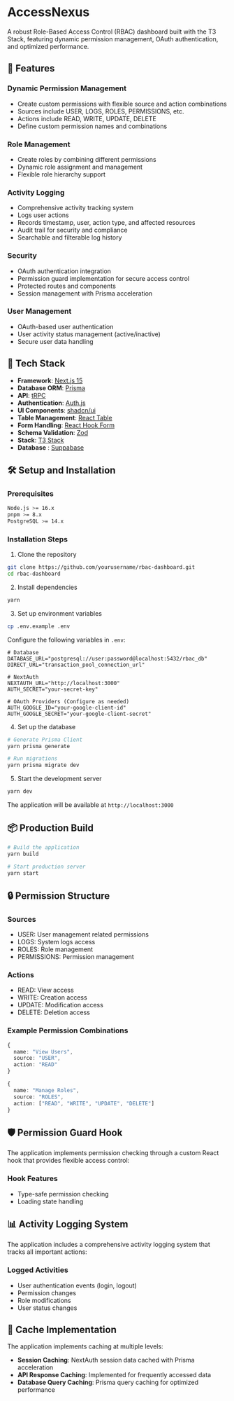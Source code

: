 
# AccessNexus 

A robust Role-Based Access Control (RBAC) dashboard built with the T3 Stack, featuring dynamic permission management, OAuth authentication, and optimized performance.

## 🌟 Features

### Dynamic Permission Management
- Create custom permissions with flexible source and action combinations
- Sources include USER, LOGS, ROLES, PERMISSIONS, etc.
- Actions include READ, WRITE, UPDATE, DELETE
- Define custom permission names and combinations

### Role Management
- Create roles by combining different permissions
- Dynamic role assignment and management
- Flexible role hierarchy support

### Activity Logging
- Comprehensive activity tracking system
- Logs user actions
- Records timestamp, user, action type, and affected resources
- Audit trail for security and compliance
- Searchable and filterable log history

### Security
- OAuth authentication integration
- Permission guard implementation for secure access control
- Protected routes and components
- Session management with Prisma acceleration

### User Management
- OAuth-based user authentication
- User activity status management (active/inactive)
- Secure user data handling

## 🚀 Tech Stack

- **Framework**: [Next.js 15](https://nextjs.org/)
- **Database ORM**: [Prisma](https://www.prisma.io/)
- **API**: [tRPC](https://trpc.io/)
- **Authentication**: [Auth.js](https://authjs.dev/)
- **UI Components**: [shadcn/ui](https://ui.shadcn.com/)
- **Table Management**: [React Table](https://tanstack.com/table/v8)
- **Form Handling**: [React Hook Form](https://react-hook-form.com/)
- **Schema Validation**: [Zod](https://zod.dev/)
- **Stack**: [T3 Stack](https://create.t3.gg/)
- **Database** : [Suppabase](https://supabase.com/)

## 🛠️ Setup and Installation

### Prerequisites
```bash
Node.js >= 16.x
pnpm >= 8.x
PostgreSQL >= 14.x
```

### Installation Steps

1. Clone the repository
```bash
git clone https://github.com/yourusername/rbac-dashboard.git
cd rbac-dashboard
```

2. Install dependencies
```bash
yarn 
```

3. Set up environment variables
```bash
cp .env.example .env
```

Configure the following variables in `.env`:
```env
# Database
DATABASE_URL="postgresql://user:password@localhost:5432/rbac_db"
DIRECT_URL="transaction_pool_connection_url"

# NextAuth
NEXTAUTH_URL="http://localhost:3000"
AUTH_SECRET="your-secret-key"

# OAuth Providers (Configure as needed)
AUTH_GOOGLE_ID="your-google-client-id"
AUTH_GOOGLE_SECRET="your-google-client-secret"
```

4. Set up the database
```bash
# Generate Prisma Client
yarn prisma generate

# Run migrations
yarn prisma migrate dev
```

5. Start the development server
```bash
yarn dev
```

The application will be available at `http://localhost:3000`

## 📦 Production Build

```bash
# Build the application
yarn build

# Start production server
yarn start
```

## 🔒 Permission Structure

### Sources
- USER: User management related permissions
- LOGS: System logs access
- ROLES: Role management
- PERMISSIONS: Permission management

### Actions
- READ: View access
- WRITE: Creation access
- UPDATE: Modification access
- DELETE: Deletion access

### Example Permission Combinations
```typescript
{
  name: "View Users",
  source: "USER",
  action: "READ"
}

{
  name: "Manage Roles",
  source: "ROLES",
  action: ["READ", "WRITE", "UPDATE", "DELETE"]
}
```


## 🛡️ Permission Guard Hook

The application implements permission checking through a custom React hook that provides flexible access control:

### Hook Features
- Type-safe permission checking
- Loading state handling

## 📊 Activity Logging System

The application includes a comprehensive activity logging system that tracks all important actions:

### Logged Activities
- User authentication events (login, logout)
- Permission changes
- Role modifications
- User status changes


## 🔄 Cache Implementation

The application implements caching at multiple levels:

- **Session Caching**: NextAuth session data cached with Prisma acceleration
- **API Response Caching**: Implemented for frequently accessed data
- **Database Query Caching**: Prisma query caching for optimized performance
